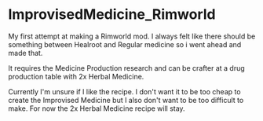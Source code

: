 # ImprovisedMedicine_Rimworld
My first attempt at making a Rimworld mod. I always felt like there should be something between Healroot and Regular medicine so i went ahead and made that.

It requires the Medicine Production research and can be crafter at a drug production table with 2x Herbal Medicine.

Currently I'm unsure if I like the recipe. I don't want it to be too cheap to create the Improvised Medicine but I also don't want to be too difficult to make. For now the 2x Herbal Medicine recipe will stay. 
